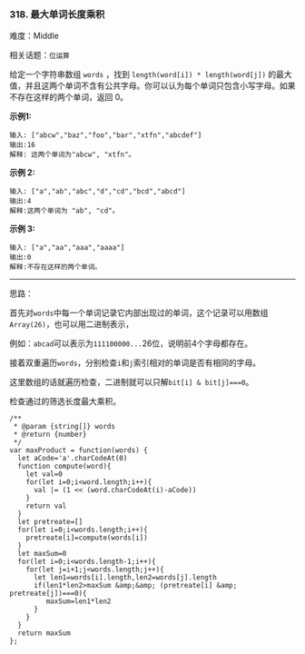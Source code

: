 ### 318. 最大单词长度乘积

难度：Middle

相关话题：`位运算`

给定一个字符串数组 `words` ，找到 `length(word[i]) * length(word[j])` 的最大值，并且这两个单词不含有公共字母。你可以认为每个单词只包含小写字母。如果不存在这样的两个单词，返回 0。



**示例1:** 



```
输入: ["abcw","baz","foo","bar","xtfn","abcdef"]
输出:16 
解释: 这两个单词为"abcw", "xtfn"。
```


**示例 2:** 



```
输入: ["a","ab","abc","d","cd","bcd","abcd"]
输出:4 
解释:这两个单词为 "ab", "cd"。
```


**示例 3:** 



```
输入: ["a","aa","aaa","aaaa"]
输出:0 
解释:不存在这样的两个单词。
```



-----

思路：

首先对`words`中每一个单词记录它内部出现过的单词，这个记录可以用数组`Array(26)`，也可以用二进制表示，

例如：`abcad`可以表示为`111100000...`26位，说明前4个字母都存在。

接着双重遍历`words`，分别检查`i`和`j`索引相对的单词是否有相同的字母。

这里数组的话就遍历检查，二进制就可以只解`bit[i] & bit[j]===0`。

检查通过的筛选长度最大乘积。

```
/**
 * @param {string[]} words
 * @return {number}
 */
var maxProduct = function(words) {
  let aCode='a'.charCodeAt(0)
  function compute(word){
    let val=0
    for(let i=0;i<word.length;i++){
      val |= (1 << (word.charCodeAt(i)-aCode))
    }
    return val
  }
  let pretreate=[]
  for(let i=0;i<words.length;i++){
    pretreate[i]=compute(words[i])
  }
  let maxSum=0
  for(let i=0;i<words.length-1;i++){
    for(let j=i+1;j<words.length;j++){
      let len1=words[i].length,len2=words[j].length
      if(len1*len2>maxSum &amp;&amp; (pretreate[i] &amp; pretreate[j])===0){
         maxSum=len1*len2
      }
    }
  }
  return maxSum
};
```

